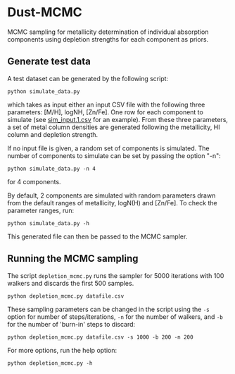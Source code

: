 
# Dust-MCMC

MCMC sampling for metallicity determination of individual absorption components
using depletion strengths for each component as priors.


## Generate test data

A test dataset can be generated by the following script:

    python simulate_data.py


which takes as input either an input CSV file with the following three parameters:
[M/H], logNH, [Zn/Fe]. One row for each component to simulate (see [sim_input.1.csv](sim_input.1.csv) for an example).
From these three parameters, a set of metal column densities are generated following
the metallicity, HI column and depletion strength.

If no input file is given, a random set of components is simulated.
The number of components to simulate can be set by passing the option "-n":

    python simulate_data.py -n 4


for 4 components.


By default, 2 components are simulated with random parameters drawn from the default
ranges of metallicity, logN(H) and [Zn/Fe]. To check the parameter ranges, run:

    python simulate_data.py -h



This generated file can then be passed to the MCMC sampler.


## Running the MCMC sampling

The script `depletion_mcmc.py` runs the sampler for 5000 iterations with 100 walkers 
and discards the first 500 samples.

    python depletion_mcmc.py datafile.csv

These sampling parameters can be changed in the script using the `-s` option for number
of steps/iterations, `-n` for the number of walkers, 
and `-b` for the number of 'burn-in' steps to discard:

    python depletion_mcmc.py datafile.csv -s 1000 -b 200 -n 200


For more options, run the help option:

    python depletion_mcmc.py -h


